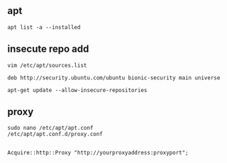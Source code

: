 ## apt
```
apt list -a --installed
```

## insecute repo add
```
vim /etc/apt/sources.list

deb http://security.ubuntu.com/ubuntu bionic-security main universe

apt-get update --allow-insecure-repositories
```
## proxy
```
sudo nano /etc/apt/apt.conf
/etc/apt/apt.conf.d/proxy.conf


Acquire::http::Proxy "http://yourproxyaddress:proxyport";

```
